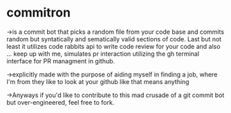 # commitron
->is a commit bot that picks a random file from your code base and commits random but syntatically and sematically valid sections of code.
Last but not least it utilizes code rabbits api to write code review for your code and also ... keep up with me, simulates pr interaction utilizing the gh terminal interface for PR managment in github.

->explicitly made with the purpose of aiding myself in finding a job, where I'm from they like to look at your github like that means anything

->Anyways if you'd like to contribute to this mad crusade of a git commit bot but over-engineered, feel free to fork.

